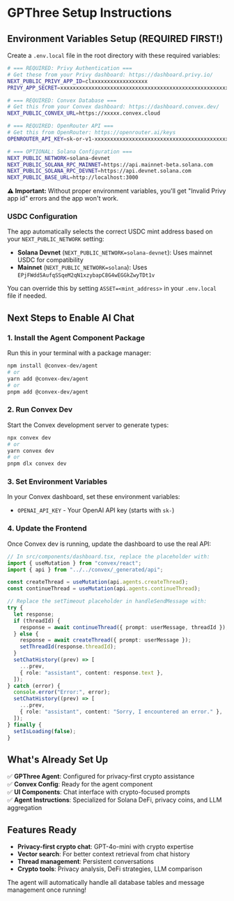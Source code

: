 # GPThree Setup Instructions

## Environment Variables Setup (REQUIRED FIRST!)

Create a `.env.local` file in the root directory with these required variables:

```bash
# === REQUIRED: Privy Authentication ===
# Get these from your Privy dashboard: https://dashboard.privy.io/
NEXT_PUBLIC_PRIVY_APP_ID=clxxxxxxxxxxxxxxxxxx
PRIVY_APP_SECRET=xxxxxxxxxxxxxxxxxxxxxxxxxxxxxxxxxxxxxxxxxxxxxxxxxxxxxxxxxxxx

# === REQUIRED: Convex Database ===
# Get this from your Convex dashboard: https://dashboard.convex.dev/
NEXT_PUBLIC_CONVEX_URL=https://xxxxx.convex.cloud

# === REQUIRED: OpenRouter API ===
# Get this from OpenRouter: https://openrouter.ai/keys
OPENROUTER_API_KEY=sk-or-v1-xxxxxxxxxxxxxxxxxxxxxxxxxxxxxxxxxxxxxxxxxxxxxxxxxxxxxxxxxxxxxxxx

# === OPTIONAL: Solana Configuration ===
NEXT_PUBLIC_NETWORK=solana-devnet
NEXT_PUBLIC_SOLANA_RPC_MAINNET=https://api.mainnet-beta.solana.com
NEXT_PUBLIC_SOLANA_RPC_DEVNET=https://api.devnet.solana.com
NEXT_PUBLIC_BASE_URL=http://localhost:3000
```

**⚠️ Important:** Without proper environment variables, you'll get "Invalid Privy app id" errors and the app won't work.

### USDC Configuration

The app automatically selects the correct USDC mint address based on your `NEXT_PUBLIC_NETWORK` setting:

- **Solana Devnet** (`NEXT_PUBLIC_NETWORK=solana-devnet`): Uses mainnet USDC for compatibility
- **Mainnet** (`NEXT_PUBLIC_NETWORK=solana`): Uses `EPjFWdd5AufqSSqeM2qN1xzybapC8G4wEGGkZwyTDt1v`

You can override this by setting `ASSET=<mint_address>` in your `.env.local` file if needed.

## Next Steps to Enable AI Chat

### 1. Install the Agent Component Package

Run this in your terminal with a package manager:

```bash
npm install @convex-dev/agent
# or
yarn add @convex-dev/agent
# or
pnpm add @convex-dev/agent
```

### 2. Run Convex Dev

Start the Convex development server to generate types:

```bash
npx convex dev
# or
yarn convex dev
# or
pnpm dlx convex dev
```

### 3. Set Environment Variables

In your Convex dashboard, set these environment variables:

- `OPENAI_API_KEY` - Your OpenAI API key (starts with `sk-`)

### 4. Update the Frontend

Once Convex dev is running, update the dashboard to use the real API:

```typescript
// In src/components/dashboard.tsx, replace the placeholder with:
import { useMutation } from "convex/react";
import { api } from "../../convex/_generated/api";

const createThread = useMutation(api.agents.createThread);
const continueThread = useMutation(api.agents.continueThread);

// Replace the setTimeout placeholder in handleSendMessage with:
try {
  let response;
  if (threadId) {
    response = await continueThread({ prompt: userMessage, threadId });
  } else {
    response = await createThread({ prompt: userMessage });
    setThreadId(response.threadId);
  }
  setChatHistory((prev) => [
    ...prev,
    { role: "assistant", content: response.text },
  ]);
} catch (error) {
  console.error("Error:", error);
  setChatHistory((prev) => [
    ...prev,
    { role: "assistant", content: "Sorry, I encountered an error." },
  ]);
} finally {
  setIsLoading(false);
}
```

## What's Already Set Up

✅ **GPThree Agent**: Configured for privacy-first crypto assistance  
✅ **Convex Config**: Ready for the agent component  
✅ **UI Components**: Chat interface with crypto-focused prompts  
✅ **Agent Instructions**: Specialized for Solana DeFi, privacy coins, and LLM aggregation

## Features Ready

- **Privacy-first crypto chat**: GPT-4o-mini with crypto expertise
- **Vector search**: For better context retrieval from chat history
- **Thread management**: Persistent conversations
- **Crypto tools**: Privacy analysis, DeFi strategies, LLM comparison

The agent will automatically handle all database tables and message management once running!
